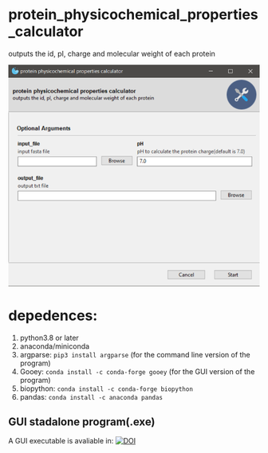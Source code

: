 # protein_physicochemical_properties_calculator 
outputs the id, pI, charge and molecular weight of each protein

![](image_gui.png)
# **depedences:**  
1. python3.8 or later
2. anaconda/miniconda
3. argparse: `pip3 install argparse` (for the command line version of the program)
4. Gooey: `conda install -c conda-forge gooey` (for the GUI version of the program)
5. biopython: `conda install -c conda-forge biopython`
6. pandas: `conda install -c anaconda pandas`
## GUI stadalone program(.exe)
A GUI executable is avaliable in: [![DOI](https://zenodo.org/badge/DOI/10.5281/zenodo.5231478.svg)](https://doi.org/10.5281/zenodo.5231478)
